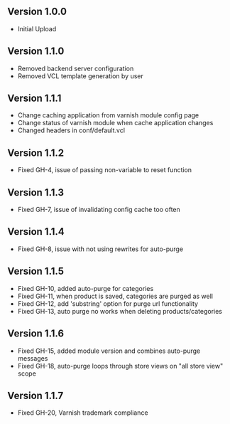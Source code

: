 ## Version 1.0.0
-	Initial Upload

## Version 1.1.0
-	Removed backend server configuration
-	Removed VCL template generation by user

## Version 1.1.1
-	Change caching application from varnish module config page
-	Change status of varnish module when cache application changes
-	Changed headers in conf/default.vcl

## Version 1.1.2
-	Fixed GH-4, issue of passing non-variable to reset function

## Version 1.1.3
-	Fixed GH-7, issue of invalidating config cache too often

## Version 1.1.4
-	Fixed GH-8, issue with not using rewrites for auto-purge

## Version 1.1.5
-	Fixed GH-10, added auto-purge for categories
-	Fixed GH-11, when product is saved, categories are purged as well
-	Fixed GH-12, add 'substring' option for purge url functionality
-	Fixed GH-13, auto purge no works when deleting products/categories

## Version 1.1.6
-	Fixed GH-15, added module version and combines auto-purge messages
-	Fixed GH-18, auto-purge loops through store views on "all store view" scope

## Version 1.1.7
-	Fixed GH-20, Varnish trademark compliance
